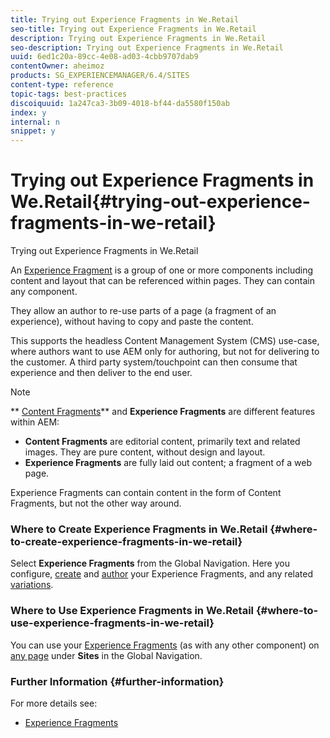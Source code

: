```yaml
---
title: Trying out Experience Fragments in We.Retail
seo-title: Trying out Experience Fragments in We.Retail
description: Trying out Experience Fragments in We.Retail
seo-description: Trying out Experience Fragments in We.Retail
uuid: 6ed1c20a-89cc-4e08-ad03-4cbb9707dab9
contentOwner: aheimoz
products: SG_EXPERIENCEMANAGER/6.4/SITES
content-type: reference
topic-tags: best-practices
discoiquuid: 1a247ca3-3b09-4018-bf44-da5580f150ab
index: y
internal: n
snippet: y
---
```


# Trying out Experience Fragments in We.Retail{#trying-out-experience-fragments-in-we-retail}

Trying out Experience Fragments in We.Retail

An [Experience Fragment](../../../sites/authoring/using/experience-fragments.md) is a group of one or more components including content and layout that can be referenced within pages. They can contain any component.

They allow an author to re-use parts of a page (a fragment of an experience), without having to copy and paste the content.

This supports the headless Content Management System (CMS) use-case, where authors want to use AEM only for authoring, but not for delivering to the customer. A third party system/touchpoint can then consume that experience and then deliver to the end user.

>[!NOTE]
>
>** [Content Fragments](../../../sites/developing/using/we-retail-content-fragments.md)** and **Experience Fragments** are different features within AEM:
>
>* **Content Fragments** are editorial content, primarily text and related images. They are pure content, without design and layout.
>* **Experience Fragments** are fully laid out content; a fragment of a web page.  
>
>Experience Fragments can contain content in the form of Content Fragments, but not the other way around.

### Where to Create Experience Fragments in We.Retail {#where-to-create-experience-fragments-in-we-retail}

Select **Experience Fragments** from the Global Navigation. Here you configure, [create](../../../sites/authoring/using/experience-fragments.md#creating-an-experience-fragment) and [author](../../../sites/authoring/using/experience-fragments.md#authoringyourexperiencefragment) your Experience Fragments, and any related [variations](../../../sites/authoring/using/experience-fragments.md#creatingexperiencefragmentsvariants).

### Where to Use Experience Fragments in We.Retail {#where-to-use-experience-fragments-in-we-retail}

You can use your [Experience Fragments](../../../sites/authoring/using/experience-fragments.md#usingyizrexperiencefragments) (as with any other component) on [any page](../../../sites/authoring/using/editing-content.md) under **Sites** in the Global Navigation.

### Further Information {#further-information}

For more details see:

* [Experience Fragments](../../../sites/authoring/using/experience-fragments.md)

